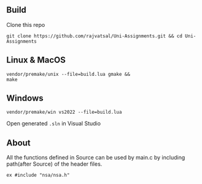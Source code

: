 ## Build

Clone this repo

```code
git clone https://github.com/rajvatsal/Uni-Assignments.git && cd Uni-Assignments
```

## Linux & MacOS

```code
vendor/premake/unix --file=build.lua gmake && 
make 
```

## Windows

```code
vendor/premake/win vs2022 --file=build.lua
```

Open generated `.sln` in Visual Studio

## About

All the functions defined in Source can be used by main.c by including path(after Source) of the header files.

```code
ex #include "nsa/nsa.h"
```
